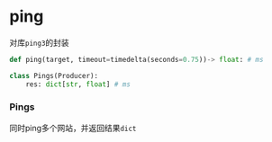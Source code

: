 # ping

对库`ping3`的封装

```python
def ping(target, timeout=timedelta(seconds=0.75))-> float: # ms

class Pings(Producer):
    res: dict[str, float] # ms
```

### Pings

同时ping多个网站，并返回结果`dict`